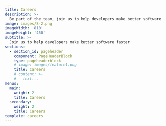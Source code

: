 ```yaml
---
title: Careers
description: >-
  Be part of the team, join us to help developers make better software faster
image: images/S-2.png
imageWidth: '810'
imageHeight: '450'
subtitle: >-
  Join us to help developers make better software faster
sections:
  - section_id: pageheader
    component: PageHeaderBlock
    type: pageheaderblock
    # image: images/feature1.png
    title: Careers
    # content: >-
    #   text...
menus:
  main:
    weight: 2
    title: Careers
  secondary:
    weight: 2
    title: Careers
template: careers
---
```

